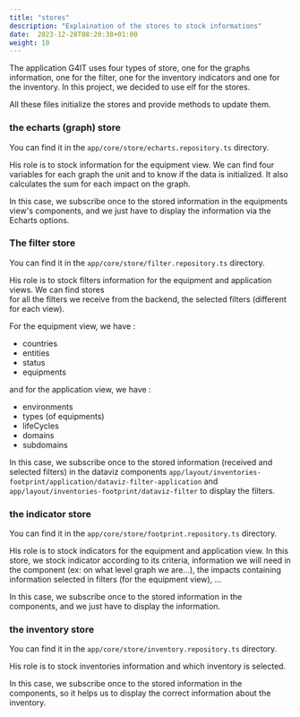 ```yaml
---
title: "stores"
description: "Explaination of the stores to stock informations"
date:  2023-12-28T08:20:38+01:00
weight: 10
---
```


The application G4IT uses four types of store, one for the graphs information, one for the filter, 
one for the inventory indicators and one for the inventory. In this project, we decided to use elf 
for the stores. 

All these files initialize the stores and provide methods to update them.

### the echarts (graph) store

You can find it in the `app/core/store/echarts.repository.ts` directory.

His role is to stock information for the equipment view. We can find four variables for each graph the unit and
to know if the data is initialized. It also calculates the sum for each impact on the graph.

In this case, we subscribe once to the stored information in the equipments view's components, and we just 
have to display the information via the Echarts options.

### The filter store

You can find it in the `app/core/store/filter.repository.ts` directory.

His role is to stock filters information for the equipment and application views. We can find stores  
for all the filters we receive from the backend, the selected filters (different for each view).

For the equipment view, we have :
- countries
- entities
- status 
- equipments

and for the application view, we have :
- environments
- types (of equipments)
- lifeCycles
- domains
- subdomains

In this case, we subscribe once to the stored information (received and selected filters) in the dataviz components
`app/layout/inventories-footprint/application/dataviz-filter-application` and `app/layout/inventories-footprint/dataviz-filter`
to display the filters.

### the indicator store

You can find it in the `app/core/store/footprint.repository.ts` directory.

His role is to stock indicators for the equipment and application view. In this store, we stock indicator according to 
its criteria, information we will need in the component (ex: on what level graph we are...), the impacts containing
information selected in filters (for the equipment view), ...

In this case, we subscribe once to the stored information in the components, and we just
have to display the information.

### the inventory store

You can find it in the `app/core/store/inventory.repository.ts` directory.

His role is to stock inventories information and which inventory is selected.

In this case, we subscribe once to the stored information in the components, so it helps us to display 
the correct information about the inventory.
